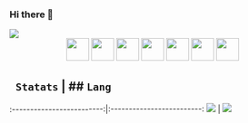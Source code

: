 ### Hi there 👋

<!--
**NULLBYTE-RGH/NULLBYTE-RGH** is a ✨ _special_ ✨ repository because its `README.md` (this file) appears on your GitHub profile.

Here are some ideas to get you started:

- 🔭 I’m currently working on ...
- 🌱 I’m currently learning ...
- 👯 I’m looking to collaborate on ...
- 🤔 I’m looking for help with ...
- 💬 Ask me about ...
- 📫 How to reach me: ...
- 😄 Pronouns: ...
- ⚡ Fun fact: ...
-->

<div>
<img src="https://komarev.com/ghpvc/?username=NULLBYTE-RGH">
 </div>


 <div align="center">

 <img height="40" width="40" fill="red" src="https://cdn.jsdelivr.net/npm/simple-icons@v7/icons/dotenv.svg" />
 <img height="40" width="40" src="https://cdn.jsdelivr.net/npm/simple-icons@v7/icons/vsco.svg" />
 <img height="40" width="40" src="https://cdn.jsdelivr.net/npm/simple-icons@v7/icons/jetbrains.svg" />
 <img height="40" width="40" src="https://cdn.jsdelivr.net/npm/simple-icons@v7/icons/torproject.svg" />
 <img height="40" width="40" src="https://cdn.jsdelivr.net/npm/simple-icons@v7/icons/javascript.svg" />
 <img height="40" width="40" src="https://cdn.jsdelivr.net/npm/simple-icons@v7/icons/micropython.svg" />
 <img height="40" width="40" src="https://cdn.jsdelivr.net/npm/simple-icons@v7/icons/python.svg" />
</div>

<p align="center" > 
 
##  ``` Statats```      |  ## ```Lang```
:-------------------------:|:-------------------------:
![](https://github-readme-stats.vercel.app/api?username=NULLBYTE-RGH&theme=chartreuse-dark&show_icons=true&hide_border=true&include_all_commits=true)  |  ![](https://github-readme-stats.vercel.app/api/top-langs/?username=NULLBYTE-RGH&hide=html&langs_count=7&bg_color=000000&hide_border=true&layout=compact)
 
</p>


